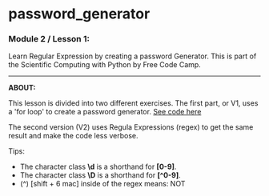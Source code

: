 # password_generator
### Module 2 / Lesson 1: 
Learn Regular Expression by creating a password Generator. This is part of the Scientific Computing with Python by Free Code Camp.


--------
**ABOUT:**

This lesson is divided into two different exercises. The first part, or V1, uses a 'for loop' to create a password generator. [See code here]([url](https://github.com/RazorPi/password_generator/blob/main/password_generator_v1.py))

The second version (V2) uses Regula Expressions (regex) to get the same result and make the code less verbose. 


Tips:
- The character class **\d** is a shorthand for **[0-9]**.
- The character class **\D** is a shorthand for **[^0-9]**.
- (^) [shift + 6 mac] inside of the regex means: NOT


